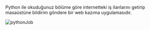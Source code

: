 Python ile okuduğunuz bölüme göre internetteki iş ilanlarını getirip masaüstüne bildirim göndere bir web kazıma uygulamasıdır. 



![pythonJob](https://github.com/furkancakmaker/Python-web-scraping-job-listing-application/assets/116164889/283efd03-01bf-4ad6-b3f7-49c9e09f82fb)
